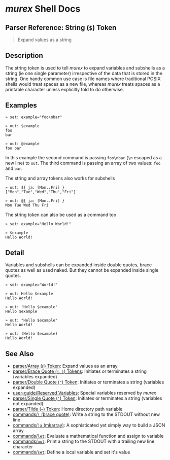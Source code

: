 # _murex_ Shell Docs

## Parser Reference: String (`$`) Token

> Expand values as a string

## Description

The string token is used to tell _murex_ to expand variables and subshells as a
string (ie one single parameter) irrespective of the data that is stored in the
string. One handy common use case is file names where traditional POSIX shells
would treat spaces as a new file, whereas _murex_ treats spaces as a printable
character unless explicitly told to do otherwise.

## Examples

    » set: example="foo\nbar"
    
    » out: $example
    foo
    bar
    
    » out: @example
    foo bar
    
In this example the second command is passing `foo\nbar` (`\n` escaped as a new
line) to `out`. The third command is passing an array of two values: `foo` and
`bar`.

The string and array tokens also works for subshells

    » out: ${ ja: [Mon..Fri] }
    ["Mon","Tue","Wed","Thu","Fri"]
    
    » out: @{ ja: [Mon..Fri] }
    Mon Tue Wed Thu Fri
    
The string token can also be used as a command too

    » set: example="Hello World!"
    
    » $example
    Hello World!

## Detail

Variables and subshells can be expanded inside double quotes, brace quotes as
well as used naked. But they cannot be expanded inside single quotes.

    » set: example="World!"
    
    » out: Hello $example
    Hello World!
    
    » out: 'Hello $example'
    Hello $example
    
    » out: "Hello $example"
    Hello World!
    
    » out: (Hello $example)
    Hello World!

## See Also

* [parser/Array (`@`) Token](../parser/array.md):
  Expand values as an array
* [parser/Brace Quote (`(`, `)`) Tokens](../parser/brace-quote.md):
  Initiates or terminates a string (variables expanded)
* [parser/Double Quote (`"`) Token](../parser/double-quote.md):
  Initiates or terminates a string (variables expanded)
* [user-guide/Reserved Variables](../user-guide/reserved-vars.md):
  Special variables reserved by _murex_
* [parser/Single Quote (`'`) Token](../parser/single-quote.md):
  Initiates or terminates a string (variables not expanded)
* [parser/Tilde (`~`) Token](../parser/tilde.md):
  Home directory path variable
* [commands/`(` (brace quote)](../commands/brace-quote.md):
  Write a string to the STDOUT without new line
* [commands/`ja` (mkarray)](../commands/ja.md):
  A sophisticated yet simply way to build a JSON array
* [commands/`let`](../commands/let.md):
  Evaluate a mathematical function and assign to variable
* [commands/`out`](../commands/out.md):
  Print a string to the STDOUT with a trailing new line character
* [commands/`set`](../commands/set.md):
  Define a local variable and set it's value